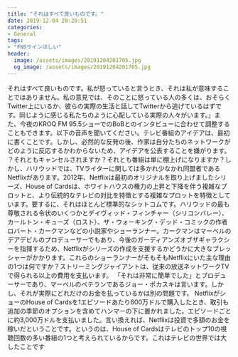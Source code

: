 ```yaml
---
title: "それはすべて良いものです。"
date: 2019-12-04 20:20:51
categories:
- General
tags:
- "FNSサインほしい"
header:
  image: /assets/images/20191204201705.jpg
  og_image: /assets/images/20191204201705.jpg
---
```


それはすべて良いものです。私が怒っていると言うとき、それは私が意味することではありません。私の意見では、そのことに怒っている人の多くは、おそらくTwitter上にいるか、彼らの実際の生活と話してTwitterから逃げているはずです。同じように感じる私たちのように心配している実際の人々がいます。」また、今夜のKROQ FM 95.5ショーでのBoBとのインタビューに合わせて調整することもできます。以下の音声を聞いてください。テレビ番組のアイデアは、最初に書くことです。しかし、必然的な反発の後、作家は自分たちのネットワークがどのように反応するかわからないため、アイデアを公表することを嫌がります。 ？それともキャンセルされますか？それとも番組は単に棚上げになりますか？しかし、ハリウッドでは、TVライターに関しては多かれ少なかれ同盟者であるNetflixがあります。2012年、Netflixは最初のオリジナルを取り上げましたシリーズ、House of Cardsは、ホワイトハウスの権力の上昇と下降を伴う複雑なプロットと、より伝統的なテレビの対比を特徴とする複雑なプロットを特徴としています。要するに、それはほとんど標準的なシットコムです。ハリウッドの最も尊敬される令状のいくつかとデイヴィッド・フィンチャー（シリコンバレー）、カールトン・キューズ（ロスト）、ザ・ウォーキング・デッド・コミックの作者ロバート・カークマンなどの小説家やショーランナー。カークマンはマーベルのデアデビルのプロデューサーでもあり、今後のガーディアンズオブザギャラクシーを指揮するため、Netflixがシリーズの作成を支援するかどうかに大きなプレッシャーがかかります。これらのショーランナーがそもそもNetflixにいた主な理由の1つは何ですか？ストリーミングジャイアントは、従来の放送ネットワークTVで得られる以上の費用を支払います。 「それは非常に簡単でした」とプロデューサーであり、マーベルのベテランであるジョー・ポカスキは言います。しかし、それが実際にどれだけのお金を払っているかは別の問題です。 NetflixがショーのHouse of Cardsを1エピソードあたり600万ドルで購入したとき、取引も追加の季節のオプションを含めてハンマーの下に置かれました。エピソードごとに約3,000万ドルを支払いました。言い換えれば、Netflixは投資で多額のお金を稼いだということです。というのは、House of Cardsはテレビのトップ10の視聴回数の多い番組の1つと考えられているからです。これはテレビの世界では大したことです
